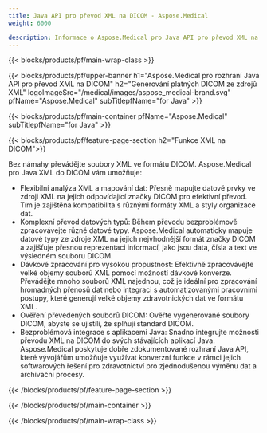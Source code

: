 ```yaml
---
title: Java API pro převod XML na DICOM - Aspose.Medical
weight: 6000

description: Informace o Aspose.Medical pro Java API pro převod XML na DICOM
---
```


{{< blocks/products/pf/main-wrap-class >}}

{{< blocks/products/pf/upper-banner h1="Aspose.Medical pro rozhraní Java API pro převod XML na DICOM" h2="Generování platných DICOM ze zdrojů XML" logoImageSrc="/medical/images/aspose_medical-brand.svg" pfName="Aspose.Medical" subTitlepfName="for Java" >}}

{{< blocks/products/pf/main-container pfName="Aspose.Medical" subTitlepfName="for Java" >}}

{{< blocks/products/pf/feature-page-section h2="Funkce XML na DICOM">}}

<p>Bez námahy převádějte soubory XML ve formátu DICOM. Aspose.Medical pro Java XML do DICOM vám umožňuje:</p>

<ul>
<li>Flexibilní analýza XML a mapování dat: Přesně mapujte datové prvky ve zdroji XML na jejich odpovídající značky DICOM pro efektivní převod. Tím je zajištěna kompatibilita s různými formáty XML a styly organizace dat.</li>
<li>Komplexní převod datových typů: Během převodu bezproblémově zpracovávejte různé datové typy. Aspose.Medical automaticky mapuje datové typy ze zdroje XML na jejich nejvhodnější formát značky DICOM a zajišťuje přesnou reprezentaci informací, jako jsou data, čísla a text ve výsledném souboru DICOM.</li>
<li>Dávkové zpracování pro vysokou propustnost: Efektivně zpracovávejte velké objemy souborů XML pomocí možností dávkové konverze. Převádějte mnoho souborů XML najednou, což je ideální pro zpracování hromadných přenosů dat nebo integraci s automatizovanými pracovními postupy, které generují velké objemy zdravotnických dat ve formátu XML.</li>
<li>Ověření převedených souborů DICOM: Ověřte vygenerované soubory DICOM, abyste se ujistili, že splňují standard DICOM.</li>
<li>Bezproblémová integrace s aplikacemi Java: Snadno integrujte možnosti převodu XML na DICOM do svých stávajících aplikací Java. Aspose.Medical poskytuje dobře zdokumentované rozhraní Java API, které vývojářům umožňuje využívat konverzní funkce v rámci jejich softwarových řešení pro zdravotnictví pro zjednodušenou výměnu dat a archivační procesy.</li>
</ul>

{{< /blocks/products/pf/feature-page-section >}}

{{< /blocks/products/pf/main-container >}}

{{< /blocks/products/pf/main-wrap-class >}}